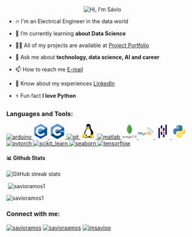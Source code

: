 <p align="center">
  <img src="https://github.com/savioramos1/savioramos1/blob/main/assets/ezgif.com-gif-maker.gif" alt="Hi, I'm Sávio">
</p>




<!--
How to make the bio gif ?
Thanks to [mayto91](https://github.com/matyo91)
I made my with https://codesandbox.io/s/github-profile-2ijk7
Then i recorded my screen to gif on Mac with Quicktime  and save result to [assets/github.mov](assets/github.mov)
This [GIF converter](https://ezgif.com/video-to-gif) help me to create a dedicated command that convert MOV to GIF.
Then i save result to [assets/github.gif](assets/github.gif)
-->




- 🔥 I'm an Electrical Engineer in the data world

- 🌱 I’m currently learning **about Data Science**

- 👨‍💻 All of my projects are available at [Project Portfolio](https://github.com/savioramos1/Portfolio_DataScience)

- 💬 Ask me about **technology, data science, AI and career**

- 📫 How to reach me [E-mail](savioramos3459@gmail.com)

- 📄 Know about my experiences [LinkedIn](https://www.linkedin.com/in/savioramos/)

- ⚡ Fun fact **I love Python**


<h3 align="left">Languages and Tools:</h3>
<p align="left"> <a href="https://www.arduino.cc/" target="_blank" rel="noreferrer"> <img src="https://cdn.worldvectorlogo.com/logos/arduino-1.svg" alt="arduino" width="40" height="40"/> </a> <a href="https://www.cprogramming.com/" target="_blank" rel="noreferrer"> <img src="https://raw.githubusercontent.com/devicons/devicon/master/icons/c/c-original.svg" alt="c" width="40" height="40"/> </a> <a href="https://www.w3schools.com/cpp/" target="_blank" rel="noreferrer"> <img src="https://raw.githubusercontent.com/devicons/devicon/master/icons/cplusplus/cplusplus-original.svg" alt="cplusplus" width="40" height="40"/> </a> <a href="https://git-scm.com/" target="_blank" rel="noreferrer"> <img src="https://www.vectorlogo.zone/logos/git-scm/git-scm-icon.svg" alt="git" width="40" height="40"/> </a> <a href="https://www.linux.org/" target="_blank" rel="noreferrer"> <img src="https://raw.githubusercontent.com/devicons/devicon/master/icons/linux/linux-original.svg" alt="linux" width="40" height="40"/> </a> <a href="https://www.mathworks.com/" target="_blank" rel="noreferrer"> <img src="https://upload.wikimedia.org/wikipedia/commons/2/21/Matlab_Logo.png" alt="matlab" width="40" height="40"/> </a> <a href="https://www.mongodb.com/" target="_blank" rel="noreferrer"> <img src="https://raw.githubusercontent.com/devicons/devicon/master/icons/mongodb/mongodb-original-wordmark.svg" alt="mongodb" width="40" height="40"/> </a> <a href="https://www.mysql.com/" target="_blank" rel="noreferrer"> <img src="https://raw.githubusercontent.com/devicons/devicon/master/icons/mysql/mysql-original-wordmark.svg" alt="mysql" width="40" height="40"/> </a> <a href="https://pandas.pydata.org/" target="_blank" rel="noreferrer"> <img src="https://raw.githubusercontent.com/devicons/devicon/2ae2a900d2f041da66e950e4d48052658d850630/icons/pandas/pandas-original.svg" alt="pandas" width="40" height="40"/> </a> <a href="https://www.python.org" target="_blank" rel="noreferrer"> <img src="https://raw.githubusercontent.com/devicons/devicon/master/icons/python/python-original.svg" alt="python" width="40" height="40"/> </a> <a href="https://pytorch.org/" target="_blank" rel="noreferrer"> <img src="https://www.vectorlogo.zone/logos/pytorch/pytorch-icon.svg" alt="pytorch" width="40" height="40"/> </a> <a href="https://scikit-learn.org/" target="_blank" rel="noreferrer"> <img src="https://upload.wikimedia.org/wikipedia/commons/0/05/Scikit_learn_logo_small.svg" alt="scikit_learn" width="40" height="40"/> </a> <a href="https://seaborn.pydata.org/" target="_blank" rel="noreferrer"> <img src="https://seaborn.pydata.org/_images/logo-mark-lightbg.svg" alt="seaborn" width="40" height="40"/> </a> <a href="https://www.tensorflow.org" target="_blank" rel="noreferrer"> <img src="https://www.vectorlogo.zone/logos/tensorflow/tensorflow-icon.svg" alt="tensorflow" width="40" height="40"/> </a> </p>


#### 📊 **Github Stats**

![GitHub streak stats](https://github-readme-streak-stats.herokuapp.com/?user=savioramos1)  
  
<p>&nbsp;<img align="center" src="https://github-readme-stats.vercel.app/api?username=savioramos1&show_icons=true&locale=en" alt="savioramos1" /></p>
  
<p align="left"> <img src="https://komarev.com/ghpvc/?username=savioramos1&label=Profile%20views&color=0e75b6&style=flat" alt="savioramos1" /> </p>


<!--
<p><img align="left" src="https://github-readme-stats.vercel.app/api/top-langs?username=savioramos1&show_icons=true&locale=en&layout=compact" alt="savioramos1" /></p>


<p>&nbsp;<img align="center" src="https://github-readme-stats.vercel.app/api?username=savioramos1&show_icons=true&locale=en" alt="savioramos1" /></p>


<p><img align="center" src="https://github-readme-streak-stats.herokuapp.com/?user=savioramos1&" alt="savioramos1" /></p>

-->

<h3 align="left">Connect with me:</h3>
<p align="left">
<a href="https://linkedin.com/in/savioramos" target="blank"><img align="center" src="https://raw.githubusercontent.com/rahuldkjain/github-profile-readme-generator/master/src/images/icons/Social/linked-in-alt.svg" alt="savioramos" height="30" width="40" /></a>
<a href="https://kaggle.com/savioraamos" target="blank"><img align="center" src="https://raw.githubusercontent.com/rahuldkjain/github-profile-readme-generator/master/src/images/icons/Social/kaggle.svg" alt="savioraamos" height="30" width="40" /></a>
<a href="https://instagram.com/imsavioo" target="blank"><img align="center" src="https://raw.githubusercontent.com/rahuldkjain/github-profile-readme-generator/master/src/images/icons/Social/instagram.svg" alt="imsavioo" height="30" width="40" /></a>
</p>
